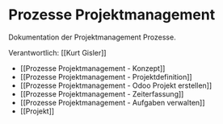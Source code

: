 # Prozesse Projektmanagement
Dokumentation der Projektmanagement Prozesse.

Verantwortlich: [[Kurt Gisler]]

* [[Prozesse Projektmanagement - Konzept]]
* [[Prozesse Projektmanagement - Projektdefinition]]
* [[Prozesse Projektmanagement - Odoo Projekt erstellen]]
* [[Prozesse Projektmanagement - Zeiterfassung]]
* [[Prozesse Projektmanagement - Aufgaben verwalten]]
* [[Projekt]]